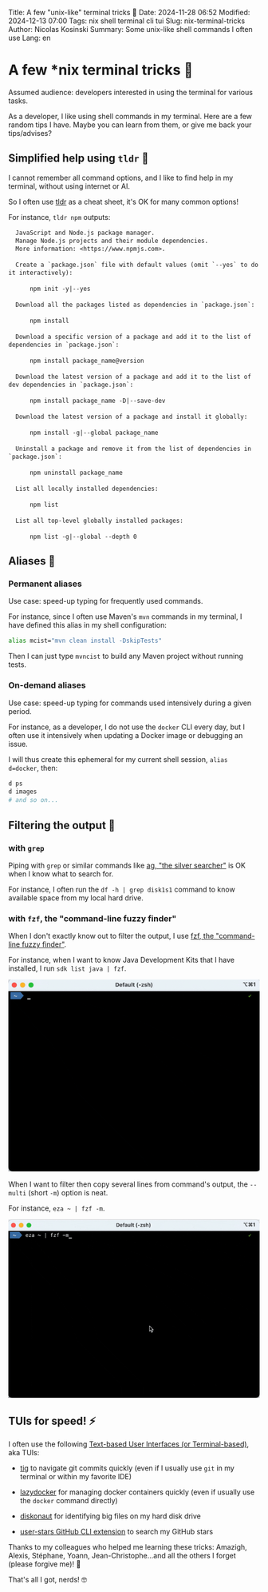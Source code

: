 Title: A few "unix-like" terminal tricks 🧙
Date: 2024-11-28 06:52
Modified: 2024-12-13 07:00
Tags: nix shell terminal cli tui
Slug: nix-terminal-tricks
Author: Nicolas Kosinski
Summary: Some unix-like shell commands I often use
Lang: en
# A few *nix terminal tricks 🧙

Assumed audience: developers interested in using the terminal for various tasks.

As a developer, I like using shell commands in my terminal. Here are a few random tips I have. Maybe you can learn from them, or give me back your tips/advises?

## Simplified help using `tldr` 📝

I cannot remember all command options, and I like to find help in my terminal, without using internet or AI.

So I often use [tldr](https://tldr.sh) as a cheat sheet, it's OK for many common options!

For instance, `tldr npm` outputs:

```
  JavaScript and Node.js package manager.
  Manage Node.js projects and their module dependencies.
  More information: <https://www.npmjs.com>.

  Create a `package.json` file with default values (omit `--yes` to do it interactively):

      npm init -y|--yes

  Download all the packages listed as dependencies in `package.json`:

      npm install

  Download a specific version of a package and add it to the list of dependencies in `package.json`:

      npm install package_name@version

  Download the latest version of a package and add it to the list of dev dependencies in `package.json`:

      npm install package_name -D|--save-dev

  Download the latest version of a package and install it globally:

      npm install -g|--global package_name

  Uninstall a package and remove it from the list of dependencies in `package.json`:

      npm uninstall package_name

  List all locally installed dependencies:

      npm list

  List all top-level globally installed packages:

      npm list -g|--global --depth 0
```

## Aliases 📛

### Permanent aliases

Use case: speed-up typing for frequently used commands.

For instance, since I often use Maven's `mvn` commands in my terminal, I have defined this alias in my shell configuration:
```sh
alias mcist="mvn clean install -DskipTests"
```
Then I can just type `mvncist` to build any Maven project without running tests.

### On-demand aliases

Use case: speed-up typing for commands used intensively during a given period.

For instance, as a developer, I do not use the `docker` CLI every day, but I often use it intensively when updating a Docker image or debugging an issue.

I will thus create this ephemeral for my current shell session, `alias d=docker`, then:

```sh
d ps
d images
# and so on...
```

## Filtering the output 🔎

### with `grep`

Piping with `grep` or similar commands like [ag, "the silver searcher"](https://github.com/ggreer/the_silver_searcher) is OK when I know what to search for.

For instance, I often run the `df -h | grep disk1s1` command to know available space from my local hard drive.

### with `fzf`, the "command-line fuzzy finder"

When I don't exactly know out to filter the output, I use [fzf, the "command-line fuzzy finder"](https://junegunn.github.io/fzf/).

For instance, when I want to know Java Development Kits that I have installed, I run `sdk list java | fzf`.

![Using 'fzf' to filter the 'sdk' command](images/nix-terminal-tricks-fzf-sdk.gif)

When I want to filter then copy several lines from command's output, the `--multi` (short `-m`) option is neat.

For instance, `eza ~ | fzf -m`.

![Using 'fzf' to filter and select multiple lines from the 'eza' command](images/nix-terminal-tricks-fzf-m-eza.gif)


## TUIs for speed! ⚡️

I often use the following [Text-based User Interfaces (or Terminal-based)](https://en.wikipedia.org/wiki/Text-based_user_interface), aka TUIs:

- [tig](https://jonas.github.io/tig/) to navigate git commits quickly (even if I usually use `git` in my terminal or within my favorite IDE)

- [lazydocker](https://github.com/jesseduffield/lazydocker) for managing docker containers quickly (even if usually use the `docker` command directly)

- [diskonaut](https://github.com/imsnif/diskonaut) for identifying big files on my hard disk drive

- [user-stars GitHub CLI extension]([url](https://github.com/korosuke613/gh-user-stars?tab=readme-ov-file)) to search my GitHub stars

Thanks to my colleagues who helped me learning these tricks: Amazigh, Alexis, Stéphane, Yoann, Jean-Christophe...and all the others I forget (please forgive me)! 🤗

That's all I got, nerds! 🤓
